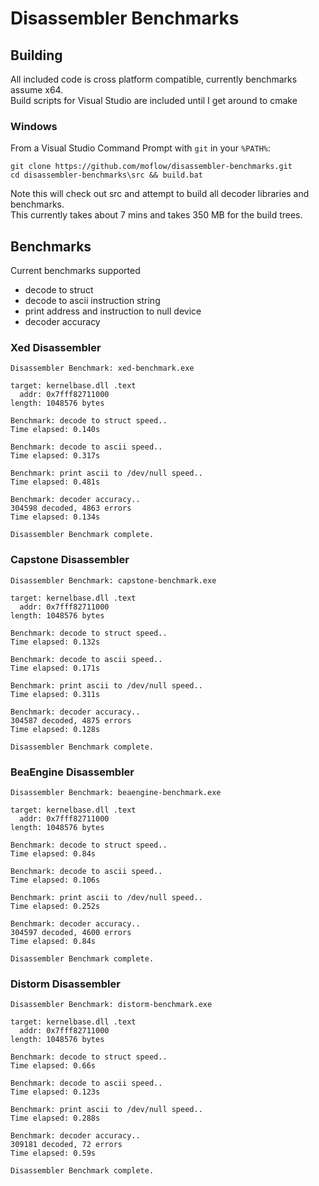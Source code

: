 # Disassembler Benchmarks

## Building

All included code is cross platform compatible, currently benchmarks assume x64.  
Build scripts for Visual Studio are included until I get around to cmake

### Windows 
From a Visual Studio Command Prompt with `git` in your `%PATH%`: 
```
git clone https://github.com/moflow/disassembler-benchmarks.git
cd disassembler-benchmarks\src && build.bat
```

Note this will check out src and attempt to build all decoder libraries and benchmarks.  
This currently takes about 7 mins and takes 350 MB for the build trees.

## Benchmarks

Current benchmarks supported  

- decode to struct
- decode to ascii instruction string
- print address and instruction to null device
- decoder accuracy

### Xed Disassembler
```
Disassembler Benchmark: xed-benchmark.exe

target: kernelbase.dll .text
  addr: 0x7fff82711000
length: 1048576 bytes

Benchmark: decode to struct speed..
Time elapsed: 0.140s

Benchmark: decode to ascii speed..
Time elapsed: 0.317s

Benchmark: print ascii to /dev/null speed..
Time elapsed: 0.481s

Benchmark: decoder accuracy..
304598 decoded, 4863 errors
Time elapsed: 0.134s

Disassembler Benchmark complete.
```

### Capstone Disassembler
```
Disassembler Benchmark: capstone-benchmark.exe

target: kernelbase.dll .text
  addr: 0x7fff82711000
length: 1048576 bytes

Benchmark: decode to struct speed..
Time elapsed: 0.132s

Benchmark: decode to ascii speed..
Time elapsed: 0.171s

Benchmark: print ascii to /dev/null speed..
Time elapsed: 0.311s

Benchmark: decoder accuracy..
304587 decoded, 4875 errors
Time elapsed: 0.128s

Disassembler Benchmark complete.
```

### BeaEngine Disassembler
```
Disassembler Benchmark: beaengine-benchmark.exe

target: kernelbase.dll .text
  addr: 0x7fff82711000
length: 1048576 bytes

Benchmark: decode to struct speed..
Time elapsed: 0.84s

Benchmark: decode to ascii speed..
Time elapsed: 0.106s

Benchmark: print ascii to /dev/null speed..
Time elapsed: 0.252s

Benchmark: decoder accuracy..
304597 decoded, 4600 errors
Time elapsed: 0.84s

Disassembler Benchmark complete.
```

### Distorm Disassembler
```
Disassembler Benchmark: distorm-benchmark.exe

target: kernelbase.dll .text
  addr: 0x7fff82711000
length: 1048576 bytes

Benchmark: decode to struct speed..
Time elapsed: 0.66s

Benchmark: decode to ascii speed..
Time elapsed: 0.123s

Benchmark: print ascii to /dev/null speed..
Time elapsed: 0.288s

Benchmark: decoder accuracy..
309181 decoded, 72 errors
Time elapsed: 0.59s

Disassembler Benchmark complete.
```
